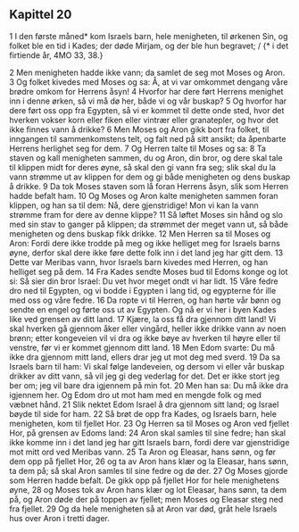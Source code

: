 ## Kapittel 20

1 I den første måned* kom Israels barn, hele menigheten, til ørkenen Sin, og folket ble en tid i Kades; der døde Mirjam, og der ble hun begravet; / {* i det firtiende år, 4MO 33, 38.}

2 Men menigheten hadde ikke vann; da samlet de seg mot Moses og Aron.
3 Og folket kivedes med Moses og sa: Å, at vi var omkommet dengang våre brødre omkom for Herrens åsyn!
4 Hvorfor har dere ført Herrens menighet inn i denne ørken, så vi må dø her, både vi og vår buskap?
5 Og hvorfor har dere ført oss opp fra Egypten, så vi er kommet til dette onde sted, hvor det hverken vokser korn eller fiken eller vintrær eller granatepler, og hvor det ikke finnes vann å drikke?
6 Men Moses og Aron gikk bort fra folket, til inngangen til sammenkomstens telt, og falt ned på sitt ansikt; da åpenbarte Herrens herlighet seg for dem.
7 Og Herren talte til Moses og sa:
8 Ta staven og kall menigheten sammen, du og Aron, din bror, og dere skal tale til klippen midt for deres øyne, så skal den gi vann fra seg; slik skal du la vann strømme ut av klippen for dem og gi både menigheten og dens buskap å drikke.
9 Da tok Moses staven som lå foran Herrens åsyn, slik som Herren hadde befalt ham.
10 Og Moses og Aron kalte menigheten sammen foran klippen, og han sa til dem: Nå, dere gjenstridige! Mon vi kan la vann strømme fram for dere av denne klippe?
11 Så løftet Moses sin hånd og slo med sin stav to ganger på klippen; da strømmet der meget vann ut, så både menigheten og dens buskap fikk drikke.
12 Men Herren sa til Moses og Aron: Fordi dere ikke trodde på meg og ikke helliget meg for Israels barns øyne, derfor skal dere ikke føre dette folk inn i det land jeg har gitt dem.
13 Dette var Meribas vann, hvor Israels barn kivedes med Herren, og han helliget seg på dem.
14 Fra Kades sendte Moses bud til Edoms konge og lot si: Så sier din bror Israel: Du vet hvor meget ondt vi har lidt.
15 Våre fedre dro ned til Egypten, og vi bodde i Egypten i lang tid, og egypterne fór ille med oss og våre fedre.
16 Da ropte vi til Herren, og han hørte vår bønn og sendte en engel og førte oss ut av Egypten. Og nå er vi her i byen Kades like ved grensen av ditt land.
17 Kjære, la oss få dra gjennom ditt land! Vi skal hverken gå gjennom åker eller vingård, heller ikke drikke vann av noen brønn; etter kongeveien vil vi dra og ikke bøye av hverken til høyre eller til venstre, før vi er kommet gjennom ditt land.
18 Men Edom svarte: Du må ikke dra gjennom mitt land, ellers drar jeg ut mot deg med sverd.
19 Da sa Israels barn til ham: Vi skal følge landeveien, og dersom vi eller vår buskap drikker av ditt vann, så vil jeg gi deg vederlag for det. Det er ikke stort jeg ber om; jeg vil bare dra igjennem på min fot.
20 Men han sa: Du må ikke dra igjennem her. Og Edom dro ut mot ham med en mengde folk og med væbnet hånd.
21 Slik nektet Edom Israel å dra gjennom sitt land; og Israel bøyde til side for ham.
22 Så brøt de opp fra Kades, og Israels barn, hele menigheten, kom til fjellet Hor.
23 Og Herren sa til Moses og Aron ved fjellet Hor, på grensen av Edoms land:
24 Aron skal samles til sine fedre; han skal ikke komme inn i det land jeg har gitt Israels barn, fordi dere var gjenstridige mot mitt ord ved Meribas vann.
25 Ta Aron og Eleasar, hans sønn, og før dem opp på fjellet Hor,
26 og ta av Aron hans klær og la Eleasar, hans sønn, ta dem på; så skal Aron samles til sine fedre og dø der.
27 Og Moses gjorde som Herren hadde befalt. De gikk opp på fjellet Hor for hele menighetens øyne,
28 og Moses tok av Aron hans klær og lot Eleasar, hans sønn, ta dem på, og Aron døde der på toppen av fjellet; men Moses og Eleasar steg ned fra fjellet.
29 Og da hele menigheten så at Aron var død, gråt hele Israels hus over Aron i tretti dager.
